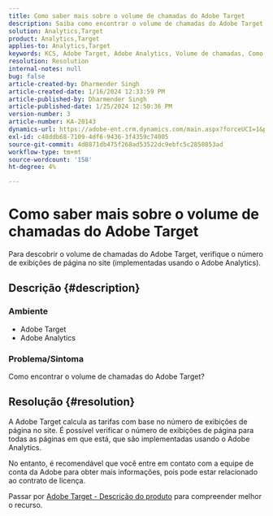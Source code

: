```yaml
---
title: Como saber mais sobre o volume de chamadas do Adobe Target
description: Saiba como encontrar o volume de chamadas do Adobe Target. Verifique o número de exibições de página no site.
solution: Analytics,Target
product: Analytics,Target
applies-to: Analytics,Target
keywords: KCS, Adobe Target, Adobe Analytics, Volume de chamadas, Como fazer
resolution: Resolution
internal-notes: null
bug: false
article-created-by: Dharmender Singh
article-created-date: 1/16/2024 12:33:59 PM
article-published-by: Dharmender Singh
article-published-date: 1/25/2024 12:50:36 PM
version-number: 3
article-number: KA-20143
dynamics-url: https://adobe-ent.crm.dynamics.com/main.aspx?forceUCI=1&pagetype=entityrecord&etn=knowledgearticle&id=2c352184-6bb4-ee11-a569-6045bd0065b6
exl-id: c48ddb68-7109-4df6-9436-3f4359c74005
source-git-commit: 4d8871db475f268ad53522dc9ebfc5c2850853ad
workflow-type: tm+mt
source-wordcount: '158'
ht-degree: 4%

---
```


# Como saber mais sobre o volume de chamadas do Adobe Target


Para descobrir o volume de chamadas do Adobe Target, verifique o número de exibições de página no site (implementadas usando o Adobe Analytics).

## Descrição {#description}


### <b>Ambiente</b>

- Adobe Target
- Adobe Analytics


### <b>Problema/Sintoma</b>

Como encontrar o volume de chamadas do Adobe Target?


## Resolução {#resolution}


A Adobe Target calcula as tarifas com base no número de exibições de página no site. É possível verificar o número de exibições de página para todas as páginas em que está, que são implementadas usando o Adobe Analytics.

No entanto, é recomendável que você entre em contato com a equipe de conta da Adobe para obter mais informações, pois pode estar relacionado ao contrato de licença.

Passar por [Adobe Target - Descrição do produto](https://helpx.adobe.com/jp/legal/product-descriptions/adobe-target.html) para compreender melhor o recurso.
